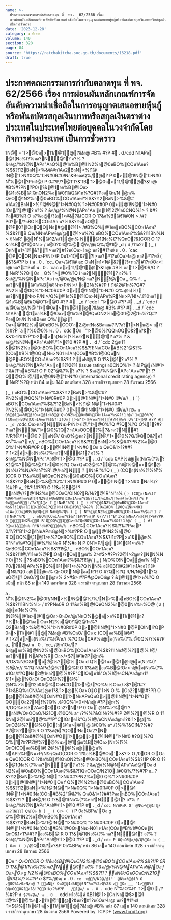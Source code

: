 ```yaml
---
name: >-
  ประกาศคณะกรรมการกำกับตลาดทุน ที่  ทจ.  62/2566 เรื่อง 
  การผ่อนผันหลักเกณฑ์การจัดอันดับความน่าเชื่อถือในการอนุญาตเสนอขายหุ้นกู้หรือพันธบัตรสกุลเงินบาทหรือสกุลเงินตราต่างประเทศในประเทศไทยต่อบุคคลในวงจำกัดโดยกิจการต่างประเทศ 
  เป็นการชั่วคราว
date: '2023-12-28'
category: ง พิเศษ
volume: 140
section: 328
page: 84
source: 'https://ratchakitcha.soc.go.th/documents/16218.pdf'
draft: true
---
```


# ประกาศคณะกรรมการกำกับตลาดทุน ที่  ทจ.  62/2566 เรื่อง  การผ่อนผันหลักเกณฑ์การจัดอันดับความน่าเชื่อถือในการอนุญาตเสนอขายหุ้นกู้หรือพันธบัตรสกุลเงินบาทหรือสกุลเงินตราต่างประเทศในประเทศไทยต่อบุคคลในวงจำกัดโดยกิจการต่างประเทศ  เป็นการชั่วคราว

1N@ - '1>@0ค>11/@1ํ@?&!ล@ #B% #?P # . d` / `cdd N1APอ @1(Nอ%(?%หล?N์@1? อ?% ? &ค/@/%N@NAPอ"AอQ%@1อ%B@! N2%อ@0หBO%COห1Aอพ?%$&?!12BลN>%&@#ห1Aอ2BลN>%!1@ !N@'1>N#0Q%'1>N#0R#0!Nอ&BคคลQ%/ํ@? P 0>@1!N@'1>N#0 N'็%@1?P/ค1@/ P 0#?P/?@1'1?&'1B'1>@0ค>11/@1ํ@?&!ล@ #B%#?PN?P0/?&@1ออ%B@!Oล> @1อ%B@!QหON2%อ@0!1@2@1ห%?Q#?PออQห/N ํ@ห% QหO@1N2%อ@0หBO%COห1Aอพ?%$&?!12BลN>%&@# ห1Aอ2BลN>%!1@!N@'1>N#0Q%'1>N#0R#0P 0>@1!N@'1>N#0 !Oอ/?@1? อ?% ? &ค/@/%N@NAPอ"Aอ อ!1@2@1อ0CNQ%1> ? &#?Pล#B%R O อ?%อ@/?(ล1>#&?&(COR O 1?&อ%B@!1@0N > /#?P0?ค/?หBO%COห1Aอ พ?%$&?!1คคO@ @P0?!OอQONอ#@@11> /#B%Q%@1ออหBO%COห1Aอพ?%$&?!1B Qห/NNพAPอ%ํ@/@ํ@1>ห%?Q หBO%COห1Aอพ?%$&?!11BN%N > /!NอR' @N'็%@12/ค/1ํ@ห% N์@1(Nอ%(?%QหO?&(COR O 1?&อ%B@!1@0N > / อ@0?0อํ@%@!@/ค/@/Q%/@!1@ _d / d /11ค2อ ( _ ) OหNพ1>1@&??!>หล?#1?พ0์Oล> !ล@ หล?#1?พ0์ พ . 0 . `cac @POORNพ>P/N!>/P 0พ1>1@&??!>หล?#1?พ0์Oล>!ล@ หล?#1?พ0์ ( &?&#?P b ) พ . 0 . `cc_ Oล>/@!1@ ac OหNพ1>1@&??!>หล?#1?พ0์Oล>!ล@ หล?#1?พ0์ พ . 0 . `cac ค>11/@1ํ@?&!ล@ #B% ออ'1>@0R/O ? !NอR'%?Q Oอ _ Q%'1>@0%?Q ì หล?N์@1? อ?% ? &ค/@/%N@NAPอ"Aอ î ห/@0ค/@//N@ หล?N์!@/Oอ _ Q% f . _ หล?N์@1อ%B@!Nพ>P/N!>/ อ2N/%#?P f !1@2@1ห%?Q#?PN2%อ@0Q%'1>N#0R#0P 0>@1!N@'1>N#0 Q%.@ค(%/ ` หล?N์Nพ>P/N!>/Q%@1อ%B@!Oล>NAPอ%RNพ>P/N!>/.@0หล?@1อ%B@!#O@0'1>@0 #?P # . _d / `cdc ì '1>@0 #?P # . _d / `cdc î ห/@0ค/@//N@ '1>@0ค>11/@1ํ@?&!ล@ #B% #?P # . _d / `cdc N1APอ @1ออ%B@!Oล>@1อ%B@!QหON2%อ@0!1@2@1ห%?Q#?PออQห/N!Nอ&Bคคล Q%/ํ@? Oล>@1N2%อ@0หBO%COO'ล2.@พ!Nอ&Bคคล#?P/?ล?1>Nพ@> ล/?%#?P `a ?%0@0% พ . 0 . `cdc Oอ ` '1>@0%?QQหOQO&?ค?&?&&1>1?##?P'1>2ค์>อ(Nอ%(?%หล?N์@1? อ?% ? & ค/@/%N@NAPอ"Aอ!@/'1>@0 #?P # . _d / `cdc 2ํ@ห1?&@1N2%อ@0หBO%COห1Aอพ?%$&?!1!Nอ(COล#B%2"@&?% (COล#B%1@0QหNพ>N01 ห1Aอ(COล#B%1@0QหN @PหBO%COห1Aอพ?%$&?!1 ? ลN@/R O 1?&@1? อ?% ? &ค/@/%N@NAPอ"Aอ อ!1@2@1 (issue rating) อ0CNQ%1> ? &!Pํ@/N@1> ? &#?Pล#B%R O P 02"@&?%? อ?% ? &ค/@/%N@NAPอ"Aอ #?P? !?Q@Q%!@/ห/@0!N@'1>N#0 (international credit rating agency) ? !NอR'%?Q หน้า 84 เลม 140 ตอนพิเศษ 328 ง ราชกิจจานุเบกษา 28 ธันวาคม 2566

( _ ) หBO%COห1Aอพ?%$&?!12BลN>%&@##?PN2%อ@0Q%'1>N#0R#0P 0>@1!N@'1>N#0 !@/ห// _ ( ` ) หBO%COห1Aอพ?%$&?!12BลN>%!1@!N@'1>N#0#?PN2%อ@0Q%'1>N#0R#0P 0>@1!N@'1>N#0 !@/ห// ` Oอ a Q%@1ออ%B@!Oล>@1อ%B@!QหON2%อ@0หBO%COห1Aอพ?%$&?!1!@/'1>@0%?Q (COออหBO%COห1Aอพ?%$&?!1!Oอ'>&?!>!@/หล?N์#?Pํ@ห% Q%'1>@0 #?P # . _d / `cdc Oล>หล?N์Nพ>P/N!>/!@/'1>@0%?Q #?Q%?Q Q%1?#?Pหล?N์!@/'1>@0%?Q? ห1AอO0O?%?& หล?N์#?P/R'!@/'1>@0 ? ลN@/ QหO%ํ@หล?N์!@/'1>@0%?Q/@QO&?ค?&N'็%หล? ห// _ หBO%COห1Aอพ?%$&?!12BลN>%&@##?PN2%อ@0 Q%'1>N#0R#0P 0>@1!N@'1>N#0 Oอ b QหO&1>1?##?P'1>2ค์>อ(Nอ%(?%หล?N์@1? อ?% ? &ค/@/%N@NAPอ"Aอ!@/'1>@0 #?P # . _d / `cdc 0AP%คํ@อ(Nอ%(?%?&2ํ@%?@%!@/'1>@0%?Q Oล>QหO2ํ@%?@%/?อํ@%@พ>@1@ (Nอ%(?%N/APอN'็%R'!@/หล?N์ ? !NอR'%?Q ( _ ) (COอ(Nอ%(?%N'็%(COR O 1?&อ%B@!QหON2%อ@0หBO%COห1Aอพ?%$&?!12BลN>%&@#Q%'1>N#0R#0 P 0>@1!N@'1>N#0 Nอ%/?%#?P a_ $?%/@ค/ พ . 0 . `cdd Oล>หBO%COห1Aอพ?%$&?!1#?PR O 1?&อ%B@! ? ลN@//?@1N2%อ@0OลO/O!N0?R/N/?@1R"N"อ% ( ` ) (COอ(Nอ%(?%0AP%คํ@ออ%B@!N2%อ@0หBO%COห1Aอพ?%$&?!1/@พ1Oอ/?&คํ@อ(Nอ%(?% P 0คํ@ออ%B@!/?ล?1> ? !NอR'%?Q (  ) N'็%@1N2%อ@0หBO%COห1Aอพ?%$&?!1Q%ล?1>1@0ค1?Q!Nอ(COล#B%2"@&?% (COล#B% 1@0QหNพ>N01 ห1Aอ(COล#B%1@0QหN N#N@%?Q% (  ) N'็%@1N2%อ@0หBO%COห1Aอพ?%$&?!1 ? !NอR'%?Q _ . หBO%COห1Aอพ?%$&?!1#?PออP 0/?/?!"B'1>2ค์NพAPอ%ํ@N>%#?PR O @@1N2%อ@0 R'QOQ%@1ํ@1>ห%?QหBO%COห1Aอพ?%$&?!1!@/ ( _ ) #?P>ค1&ํ@ห% R"N"อ%#?Qํ@%/% ` . หBO%COห1Aอพ?%$&?!1#?PออP 0/?/?!"B'1>2ค์NพAPอ%ํ@N>%#?PR O @@1N2%อ@0 R'QOQ%@1ํ@1>ห%?QหBO%COห1Aอพ?%$&?!1#?P>ค1&ํ@ห% R"N"อ%#?Qํ@%/%!NอR'N'็%#อ N P 0N1>P/@ @1ํ@1>ห%?QหBO%COห1Aอพ?%$&?!1!@/ _ . หBO%COห1Aอพ?%$&?!1!@//11คห%@P!Oอ/?Oอํ@ห% 2>#$>#?P/?2@1>2ํ@ค?NN%N ? 0/?% ?&หBO%COห1Aอพ?%$&?!1!@/ ( _ ) N/O%O!NOอํ@ห% N?P0/?&NAPอ%RQ%@1ํ@1>ห%?Q NN% อ@0B!1@2@1 ห1Aออ?!1@ อN&?Q0 อ@ํ@ห% QหOO!!N@ออR'R O #?Q%?Q R/N/N@1?Q หO@/? QหO/?Oอํ@ห% 2>#$> #?P#ํ@QหOลํ@ ? &@1ํ@1>ห%?Q O อ0ล หน้า 85 เลม 140 ตอนพิเศษ 328 ง ราชกิจจานุเบกษา 28 ธันวาคม 2566

a . N'็%@1N2%อ@0R/NN>%/N@ํ@%/%/N>%อหBO%COห1Aอพ?%$&?!11BN%N > / #?PNค0R O 1?&อ%B@!QหON2%อ@0Nอ%ห%O@ ( a ) คํ@อ(Nอ%(?%(N@%@1พ>@1@Oล>QหOค/@/NหO%@ค>อ%B11/@1ล?P%1อ@1ออ Oล>N2%อ@0!1@2@1ห%?Q2BลN>%&@#Q%'1>N#0R#0P 0>@1!N@'1>N#0 @PO!N!?QP 0ค>11/@1 ํ@?&!ล@ #B%OลO/ Oอ c (COออ%B@!#?P'1>2ค์>อ(Nอ%(?%!@/ห// %?Q!Oอ0AP%คํ@อ(Nอ%(?%.@0Q%/?%#?P a_ 1@ค/ พ . 0 . `ce_ /@พ1Oอ/?&คํ@ออ%B@!N2%อ@0หBO%COห1Aอพ?%$&?!1!Nอ2ํ@%?@% !@/หล?N์ NAPอ%R Oล>/>$?@1#?Pํ@ห% R/O&%N/O&R!์อ2ํ@%?@% Oอ d Q%@1พ>@1@คํ@อ(Nอ%(?%!@/ห// %?Q N/APอ2ํ@%?@%R O 1?&คํ@ออ%B@!Oล> คํ@อ(Nอ%(?% พ1Oอ/#?QNอ2@1หล?@%#?P"C!Oอค1&"O/%!@/คCN/Aอ2ํ@ห1?&'1>@%OลO/ QหO2ํ@%?@% ํ @N%>%@12อ&#@%OอN#O1>!@/?Q%!อ%Oล>/>$?@1#?P1>&BQ%คCN/Aอ2ํ@ห1?&'1>@%Oล>OO'1>N O % Oอ2?N!#?PR O @@12อ&#@%OอN#O1>NพAPอQหO>@1!N@'1>N#0?QOOอ2?N!%?Q% .@0Q%1>0>N/ล@ #?Pํ@ห% R/OQ%ห%?2AอOOOอ2?N! P 0!Oอ ํ @N%>%@1 ? ลN@/QหOOลO/N21O.@0Q% a^ /?%%?&O!N/?%#?P 2ํ@%?@%R O 1?&Nอ2@1หล?@%#?P"C!Oอค1&"O/%!@/คCN/Aอ2ํ@ห1?&'1>@% QหO2ํ@%?@%OO(ล@1พ>@1@.@0Q% a^ /?%%?&O!N/?%#?P2ํ@%?@%R O 1?&คํ@?QO!NอOอ2?N! @@12อ&#@%OอN#O1>@>@1!N@'1>N#0 #?Q%?Q Q%1?#?P2ํ@%?@%พ>@1@อ%B@!Oล>(Nอ%(?% QหO(COออ%B@! 2ํ@%?@%อ@ํ@ห% NAPอ%RNพ>P/N!>/QหO(COR O 1?&อ%B@!!Oอ'>&?!> O /0OR O Oอ e QหO(COR O 1?&อ%B@!QหON2%อ@0หBO%COห1Aอพ?%$&?!1P 0R O 1?&@1(Nอ%(?%หล?N์ @1? อ?% ? &ค/@/%N@NAPอ"Aอ!@/Oอ d N2%อ@0หBO%COห1Aอพ?%$&?!1QหOOลO/N21O.@0Q%/?%#?P a_ $?%/@ค/ พ . 0 . `ce_ ห@R/N2@/@1" ํ @N%>%@1R O .@0Q%1>0>N/ล@ ? ลN@/ QหO@1อ%B@!N'็%อ?%2>Q%2B ล ห// ` หBO%COห1Aอพ?%$&?!12BลN>%!1@!N@'1>N#0#?PN2%อ@0 Q%'1>N#0R#0P 0>@1!N@'1>N#0 Oอ f Q%@1N2%อ@0หBO%COห1Aอพ?%$&?!12BลN>%!1@!N@'1>N#0Q%'1>N#0R#0P 0>@1 !N@'1>N#0!Nอ(COล#B%2"@&?% QหO&1>1?##?PออหBO%COห1Aอพ?%$&?!1 ? ลN@/R O 1?&@1(Nอ%(?%หล?N์ @1? อ?% ? &ค/@/%N@NAPอ"Aอ!@/'1>@0 #?P # . _d / `cdc N/APอR O ํ @N%>%@1!@/หล?N์ Q%Oอ b ( _ ) Oล> ( ` ) P 0อ%BPล/ Oอ g Q%@1N2%อ@0หBO%COห1Aอพ?%$&?!12BลN>%!1@!N@'1>N#0Q%'1>N#0R#0P 0>@1 !N@'1>N#0!Nอ(COล#B%1@0QหNพ>N01 ห1Aอ(COล#B%1@0QหN QหO&1>1?##?Pออ%B@!R O 1?&@1(Nอ%(?% หล?N์@1? อ?% ? &ค/@/%N@NAPอ"Aอ!@/'1>@0 #?P # . _d / `cdc P 0QหO%ํ@ค/@/Q%Oอ b ( _ ) Oล> ( ` ) /@QO&?ค?&P 0อ%BPล/ หน้า 86 เลม 140 ตอนพิเศษ 328 ง ราชกิจจานุเบกษา 28 ธันวาคม 2566

Oอ _^ QหO(COR O 1?&อ%B@!QหON2%อ@0หBO%COห1Aอพ?%$&?!1P 0R O 1?&@1(Nอ%(?%หล?N์ @1? อ?% ? &ค/@/%N@NAPอ"Aอ!@/Oอ f Oล>Oอ g N2%อ@0หBO%COห1Aอพ?%$&?!1 ? ลN@/QหOOลO/N21O .@0Q%/?%#?P a_ $?%/@ค/ พ . 0 . `ce_ ห@R/N2@/@1" ํ @N%>%@1R O .@0Q%1>0>N/ล@ ? ลN@/ QหO@1อ%B@!N'็%อ?%2>Q%2B ล Oอ __ '1>@0%?QQหOQO&?ค?&!?QO!N/?%#?P _ /1@ค/ พ . 0 . `cde N'็%!O%R' '1>@0  /?%#?P `d $?%/@ค/ พ . 0 . `cdd พ1อ%ค์ &B11@!1>Cล Nล@$>@1 2ํ@%?@%ค>11/@1ํ@?&หล?#1?พ0์Oล>!ล@ หล?#1?พ0์ '1>$@%11/@1 ค>11/@1ํ@?&!ล@ #B% หน้า 87 เลม 140 ตอนพิเศษ 328 ง ราชกิจจานุเบกษา 28 ธันวาคม 2566 Powered by TCPDF (www.tcpdf.org)
